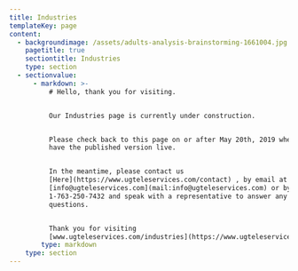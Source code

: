 ```yaml
---
title: Industries
templateKey: page
content:
  - backgroundimage: /assets/adults-analysis-brainstorming-1661004.jpg
    pagetitle: true
    sectiontitle: Industries
    type: section
  - sectionvalue:
      - markdown: >-
          # Hello, thank you for visiting.


          Our Industries page is currently under construction.


          Please check back to this page on or after May 20th, 2019 when we will
          have the published version live.


          In the meantime, please contact us
          [Here](https://www.ugteleservices.com/contact) , by email at
          [info@ugteleservices.com](mail:info@ugteleservices.com) or by phone at
          1-763-250-7432 and speak with a representative to answer any
          questions.


          Thank you for visiting
          [www.ugteleservices.com/industries](https://www.ugteleservices.com/industries/)
        type: markdown
    type: section
---
```



